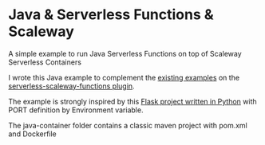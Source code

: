 # Java & Serverless Functions & Scaleway

A simple example to run Java Serverless Functions on top of Scaleway Serverless Containers

I wrote this Java example to complement the [existing examples](https://github.com/scaleway/serverless-scaleway-functions/tree/master/examples) on the [serverless-scaleway-functions plugin](https://github.com/scaleway/serverless-scaleway-functions).

The example is strongly inspired by this [Flask project written in Python](https://github.com/scaleway/serverless-scaleway-functions/tree/master/examples/container) with PORT definition by Environment variable.

The java-container folder contains a classic maven project with pom.xml and Dockerfile

